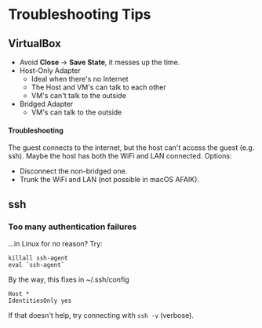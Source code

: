 # Troubleshooting Tips


## VirtualBox
- Avoid **Close** → **Save State**, it messes up the time.
- Host-Only Adapter
    - Ideal when there's no Internet
    - The Host and VM's can talk to each other
    - VM's can't talk to the outside
- Bridged Adapter
    - VM's can talk to the outside

#### Troubleshooting
The guest connects to the internet, but the host can't access the guest
(e.g. ssh). Maybe the host has both the WiFi and LAN connected. Options:
- Disconnect the non-bridged one.
- Trunk the WiFi and LAN (not possible in macOS AFAIK).



## ssh
### Too many authentication failures
...in Linux for no reason? Try:
```shell script
killall ssh-agent
eval `ssh-agent`
```
By the way, this fixes in ~/.ssh/config
```
Host *
IdentitiesOnly yes
```
If that doesn't help, try connecting with `ssh -v` (verbose).

